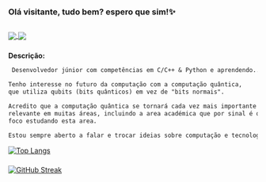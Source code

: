 ### Olá visitante, tudo bem? espero que sim!✨
##
<a href="https://discord.com/channels/990151377030361129">
  <img align="center" src="https://img.shields.io/discord/990151377030361129?label=discord&style=for-the-badge" />
</a>
<a href="https://discord.com/channels/990151377030361129">
  <img align="center" src="https://img.shields.io/github/followers/MainOutputNone?label=Seguidores&style=for-the-badge" />
</a>

###

**Descrição:**
```txt
 Desenvolvedor júnior com competências em C/C++ & Python e aprendendo... 

Tenho interesse no futuro da computação com a computação quântica, 
que utiliza qubits (bits quânticos) em vez de "bits normais". 

Acredito que a computação quântica se tornará cada vez mais importante e 
relevante em muitas áreas, incluindo a area académica que por sinal é o meu 
foco estudando esta area. 

Estou sempre aberto a falar e trocar ideias sobre computação e tecnologia.
```
<!---
<a href="https://github.com/MainOutputNone">
  <img align="center" src="https://streak-stats.demolab.com?user=MainOutputNone&theme=city_lights&border_radius=8&locale=pt_BR&mode=weekly&border=DDC745&hide_border=true" />
</a> -->
[![Top Langs](https://github-readme-stats.vercel.app/api/top-langs/?username=MainOutputNone&hide_progress=false&&theme=react&border_color=DDC745&border_radius=7.5&hide_border=true&layout=compact&hide=html,css,scss)](https://github.com/anuraghazra/github-readme-stats)

<!---
<a href="https://github.com/MainOutputNone">
  <img align="center" src="https://github-readme-stats.vercel.app/api/top-langs/?username=MainOutputNone&hide_progress=true&&theme=vision-friendly-dark&border_color=DDC745&border_radius=7.5&hide_border=true" />
</a>
-->

###

[![GitHub Streak](https://streak-stats.demolab.com?user=MainOutputNone&theme=react&hide_border=true&locale=pt_BR)](https://git.io/streak-stats)

<!--- ![](.gif/ezgif.com-gif-maker.gif) -->

